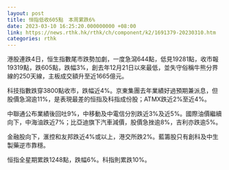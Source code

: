 ```yaml
---
layout: post
title: 恒指低收605點　本周累跌6%
date: 2023-03-10 16:25:20.000000000 +08:00
link: https://news.rthk.hk/rthk/ch/component/k2/1691379-20230310.htm
categories: rthk
---
```


港股連跌4日，恒生指數尾市跌勢加劇，一度急瀉644點，低見19281點，收市報19319點，跌605點，跌幅3%，創去年12月21日以來最低，並失守俗稱牛熊分界線的250天線，主板成交額升至近1665億元。

科技指數跌穿3800點收市，跌幅近4%。京東集團去年業績好過預期兼派息，但股價急瀉逾11%，是表現最差的恒指及科指成份股；ATMX跌近2%至近4%。

中聯通公布業績後回吐9%，中移動及中電信分別跌近3%及近5%。國際油價繼續向下，中海油跌近7%；比亞迪旗下汽車減價，股價急挫逾8%，吉利亦跌逾5%。

金融股向下，滙控和友邦跌近4%或以上，港交所跌2%。藍籌股只有創科及中生製藥逆市靠穩。

恒指全星期累跌1248點，跌幅6%。科指則累跌10%。

